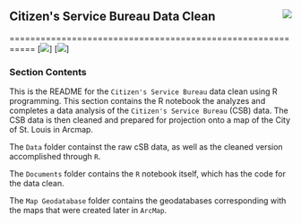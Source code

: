 ## Citizen's Service Bureau Data Clean <img src="https://slu-soc5650.github.io/images/logo.png" align="right" />
===========================================================
[![](https://img.shields.io/badge/semester-fall%202018-green.svg)]
[![](https://img.shields.io/badge/release-complete-green.svg)]

### Section Contents

This is the README for the `Citizen's Service Bureau` data clean using R programming.  This section contains the R notebook the analyzes and completes a data analysis of the `Citizen's Service Bureau` (CSB) data.  The CSB data is then cleaned and prepared for projection onto a map of the City of St. Louis in Arcmap. 

The `Data` folder containst the raw cSB data, as well as the cleaned version accomplished through `R`.

The `Documents` folder contains the `R` notebook itself, which has the code for the data clean.

The `Map Geodatabase` folder contains the geodatabases corresponding with the maps that were created later in `ArcMap`.